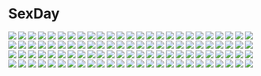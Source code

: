 # SexDay
![](https://konachan.com/image/8ad014bf66769e1e717e178d40615eec/Konachan.com%20-%2080199%202girls%20blonde_hair%20blue_hair%20fang%20flandre_scarlet%20hat%20red_eyes%20remilia_scarlet%20touhou%20vampire%20wings.jpg)
![](https://konachan.com/image/2689e322b88838d555ed79c1afce7323/Konachan.com%20-%20259574%20animal_ears%20ass%20bikini%20blonde_hair%20catgirl%20long_hair%20nora_cat%20nora_cat_channel%20red_eyes%20ribbons%20shimo_%28depthbomb%29%20swimsuit%20tail.jpg)
![](https://konachan.com/image/d14d5e87248799cca3f5865062b41025/Konachan.com%20-%20259513%20anthropomorphism%20azur_lane%20indianapolis_%28azur_lane%29%20portland_%28azur_lane%29%20tagme_%28artist%29.jpg)
![](https://konachan.com/jpeg/1b1e60367d47df75f13239a1c49d6e25/Konachan.com%20-%20237139%20bisonbison%20blush%20breasts%20dress%20emilia_%28re%3Azero%29%20flowers%20gray_hair%20headband%20long_hair%20re%3Azero_kara_hajimeru_isekai_seikatsu%20ribbons%20sideboob%20signed.jpg)
![](https://konachan.com/image/157d7af6756ea6ba93e1f13f88332b23/Konachan.com%20-%2086730%20chitose_shuusui%20computer%20fate_testarossa%20game_console%20horo%20mahou_shoujo_lyrical_nanoha%20ookami_to_koushinryou%20rozen_maiden%20tagme%20wink.jpg)
![](https://konachan.com/jpeg/f2af8cfa1a4b61e9b7271953c10e39cc/Konachan.com%20-%20187718%20black_hair%20breasts%20game_cg%20long_hair%20nakazato_shouko%20navel%20nipples%20nude%20penis%20pussy%20pussy_juice%20sex%20syangrila%20tomose_shunsaku%20uncensored%20wink.jpg)
![](https://konachan.com/image/eaba60aeb5c046299df61ea608a2104d/Konachan.com%20-%2051170%20hatsune_miku%20iga_tomoteru%20thighhighs%20vocaloid.jpg)
![](https://konachan.com/image/1aab38f6b6825466de3bb8614f063e71/Konachan.com%20-%2030372%20forte_stollen%20galaxy_angel%20milfeulle_sakuraba%20mint_blancmanche%20nomad%20ranpha_franboise%20vanilla_h.jpg)
![](https://konachan.com/jpeg/e43ff21ac2d2cacf9687219d02010972/Konachan.com%20-%20307514%20blush%20brown_hair%20drink%20grass%20hat%20kantoku%20long_hair%20night%20original%20pantyhose%20pink_eyes%20ponytail%20scarf%20sky%20stars.jpg)
![](https://konachan.com/image/a311354902d85397fa1052c06612c43d/Konachan.com%20-%20269583%20arsenixc%20building%20love_money_rock%27n%27roll%20nobody%20scenic%20sunset%20vvcephei%20watermark.jpg)
![](https://konachan.com/jpeg/df7124920db93f95899773ed4ee32c47/Konachan.com%20-%20133116%20bandage%20black%20blood%20close%20crying%20gumi%20hachimitsu_honey%20school_uniform%20vocaloid.jpg)
![](https://konachan.com/image/abf003ec5294679412b99a25cd5f4a5b/Konachan.com%20-%2016561%20blue_hair%20glasses%20hiiragi_kagami%20hiiragi_tsukasa%20horiguchi_yukiko%20izumi_konata%20lucky_star%20maid%20pink_hair%20takara_miyuki.jpg)
![](https://konachan.com/image/36e5bd8b4c1ec998b16b936815a9e6c0/Konachan.com%20-%2044417%20rozen_maiden%20souseiseki%20suigintou%20suiseiseki.jpg)
![](https://konachan.com/image/06f5e838d55a4863687724f488cc9d8a/Konachan.com%20-%20261426%20bed%20blush%20bra%20cave%20green_eyes%20hyperdimension_neptunia%20long_hair%20navel%20panties%20red_hair%20signed%20tagme_%28artist%29%20twintails%20underwear.jpg)
![](https://konachan.com/image/8e2e0be9fe86c8c376af182b43d24655/Konachan.com%20-%20298806%20ass%20beach%20bikini%20breasts%20close%20clouds%20food%20honoka_%28doa%29%20ice_cream%20logo%20nikita_varb%20pink_eyes%20pink_hair%20sky%20swimsuit%20topless%20tree%20undressing%20watermark.jpg)
![](https://konachan.com/jpeg/fa0a8fb9cb2a8ec62b05860d6e3b935d/Konachan.com%20-%2093490%20green_eyes%20hat%20merry_nightmare%20pointed_ears%20purple_hair%20thighhighs%20yumekui_merry.jpg)
![](https://konachan.com/jpeg/d2bbc46f7d24e71a9d9a9c7e56b172ed/Konachan.com%20-%20242117%20annin_doufu%20idolmaster%20idolmaster_cinderella_girls%20idolmaster_cinderella_girls_starlight_stage%20seki_hiromi.jpg)
![](https://konachan.com/image/85e88d96ec367adc7681b43f8bc994d5/Konachan.com%20-%20228550%20ass%20ball%20baseball%20blush%20cameltoe%20ookura_okura%20original%20panties%20shade%20short_hair%20sleeping%20sport%20striped_panties%20tan_lines%20underwear.jpg)
![](https://konachan.com/image/351979a77aed50854ec4da9609c449b1/Konachan.com%20-%2040163%20futaki_kanata%20little_busters%21%20saigusa_haruka.jpg)
![](https://konachan.com/image/1ca2c123421cd3301e739020741d9240/Konachan.com%20-%20111477%20animal%20armor%20blonde_hair%20gun%20hat%20original%20sword%20thighhighs%20vanipo%20weapon.jpg)
![](https://konachan.com/jpeg/5549c31e670226664e41a98b4e67803d/Konachan.com%20-%20160180%20armor%20black_hair%20blonde_hair%20dark%20gloves%20gun%20hellshock%20knife%20long_hair%20mask%20original%20ponytail%20suzumi_%28hellshock%29%20tattoo%20weapon.jpg)
![](https://konachan.com/jpeg/6175404cc9e17b2128fc36eff4fbd325/Konachan.com%20-%20291203%20anus%20blush%20bra%20breasts%20brown_hair%20censored%20game_cg%20green_eyes%20kneehighs%20long_hair%20marmalade%20nipples%20panties%20panty_pull%20ponytail%20pussy%20underwear.jpg)
![](https://konachan.com/jpeg/f849315f9e5a2801d622cc7c7c1a9571/Konachan.com%20-%20305355%20bed%20blush%20bow%20breasts%20bunny_ears%20cameltoe%20chocolate%20gray_hair%20hamikoron%20nipples%20no_bra%20open_shirt%20original%20panties%20thighhighs%20twintails%20underwear.jpg)
![](https://konachan.com/jpeg/f00d7957e8c9fe53afb98adf2bb69609/Konachan.com%20-%2030917%20anus%20censored%20cum%20game_cg%20lyrical_lyric%20marmalade%20pussy%20spread_pussy%20thighhighs.jpg)
![](https://konachan.com/image/8e3b90bd1be9828c7bacfc96d029e268/Konachan.com%20-%20119746%20clouds%20k_kanehira%20original%20scenic%20sky%20tagme%20water.jpg)
![](https://konachan.com/jpeg/b265ed56b68b8e849c1c11947a151ab1/Konachan.com%20-%20259834%202girls%20anus%20ass%20blue_eyes%20blush%20breasts%20brown_hair%20game_cg%20long_hair%20nipples%20nude%20pussy%20red_hair%20spread_legs%20thighhighs%20uncensored%20wanaca%20yellow_eyes.jpg)
![](https://konachan.com/jpeg/32960ebc85fba0bcc1840bb514763df8/Konachan.com%20-%20249191%20animal_ears%20blue_hair%20dress%20ferri_%28granblue_fantasy%29%20gloves%20granblue_fantasy%20long_hair%20momoko_%28momopoco%29%20orange_eyes.jpg)
![](https://konachan.com/jpeg/1e1c77b6fbcc55bdc0bd9589f12f1841/Konachan.com%20-%2062804%20black_hair%20blue_eyes%20gray_hair%20houraisan_kaguya%20kannazuki_no_miko%20long_hair%20parody%20ponytail%20shoujo_ai%20touhou%20white_hair%20yagokoro_eirin.jpg)
![](https://konachan.com/image/04129bcfa2b3d2dc83dda8de26810e5e/Konachan.com%20-%2058156%20bakemonogatari%20monogatari_%28series%29%20senjougahara_hitagi%20thighhighs.jpg)
![](https://konachan.com/image/95577b0fc9a300dc14a94183f0388f7e/Konachan.com%20-%20178566%20bed%20blush%20bra%20breasts%20eyepatch%20green_eyes%20navel%20nipples%20panties%20purple_hair%20short_hair%20sweetcloud%20takanashi_rikka%20topless%20underwear.jpg)
![](https://konachan.com/image/25ac7b3f54fe190c8b21622d5685f14a/Konachan.com%20-%20147548%20book%20erect_nipples%20glasses%20green_eyes%20miwa_yoshikazu%20pink_hair%20tagme%20witch.jpg)
![](https://konachan.com/image/76a211bb5e3a61438d8bf21e6ce62a67/Konachan.com%20-%20185657%20beerus%20bulma%20chaozu%20frieza%20gotenks%20group%20kaioushin%20kim_yura%20kuririn%20male%20nappa%20piccolo%20puar%20raditz%20son_goku%20trunks%20vegeta%20vegetto%20whis%20yamcha.jpg)
![](https://konachan.com/jpeg/590e8b72b8d6fd56c67c6e0bfe2f4407/Konachan.com%20-%20105779%20animal_ears%20breasts%20chibi%20cleavage%20fang%20foxgirl%20nude%20tail%20third-party_edit%20white%20white_hair.jpg)
![](https://konachan.com/jpeg/bf10c397caa0f6d9a4e575a20c41a7ee/Konachan.com%20-%20275772%20anthropomorphism%20bloomers%20breasts%20cleavage%20earth-chan%20erect_nipples%20fast-runner-2024%20green_eyes%20original%20short_hair%20space%20thighhighs%20watermark.jpg)
![](https://konachan.com/image/b7bf58cff411a345972090d4f0f5cd98/Konachan.com%20-%2017809%20natsume_maya%20tenjou_tenge.jpg)
![](https://konachan.com/image/f0efdc0955f53222599598a7b51201bb/Konachan.com%20-%2035661%20da_capo_ii.jpg)
![](https://konachan.com/jpeg/e718bf78836ea837bffeff99d43434c0/Konachan.com%20-%20149930%20game_cg%20koiiro_marriage%20marmalade%20murakami_suigun%20takamiya_kuon.jpg)
![](https://konachan.com/image/e56241fd6a0181c127b9119238b9bad4/Konachan.com%20-%2087710%20blonde_hair%20breasts%20cleavage%20elbow_gloves%20gloves%20headband%20jpeg_artifacts%20mistral_nereis%20petals%20purple_eyes%20shining_hearts%20taka_tony%20twintails.jpg)
![](https://konachan.com/jpeg/74258fffac3e112c009d1274e6bdd75c/Konachan.com%20-%20185903%20ass%20bra%20breasts%20game_cg%20kikurage%20long_hair%20nipples%20panties%20panty_pull%20pantyhose%20purple_eyes%20purple_hair%20pussy%20shirt_lift%20skirt%20uncensored%20underwear.jpg)
![](https://konachan.com/jpeg/25dbd1dfcbfe59644545930e163bfffd/Konachan.com%20-%20261180%20aqua_eyes%20aqua_hair%20blush%20bra%20hachinatsu%20hatsune_miku%20long_hair%20panties%20shirt_lift%20skirt_lift%20thighhighs%20twintails%20underwear%20vocaloid%20white.jpg)
![](https://konachan.com/image/2f203762b04b7b694ff222085434803d/Konachan.com%20-%2024554%20blue_hair%20book%20cradle%20dress%20flowers%20gray_hair%20group%20hat%20long_hair%20maid%20miko%20petals%20pink_hair%20red_eyes%20ribbons%20sword%20touhou%20vampire%20weapon%20witch.jpg)
![](https://konachan.com/jpeg/952468fb64a339be828c2358f6671ada/Konachan.com%20-%2039722%20code_geass%20gray%20mecha%20vector.jpg)
![](https://konachan.com/image/f41f8d7f71166fcb5189aa635801cb8e/Konachan.com%20-%2021874%20azumanga_daioh%20cosplay%20final_fantasy%20final_fantasy_x%20final_fantasy_x-2%20parody%20sakaki.jpg)
![](https://konachan.com/jpeg/bbcbd4eb3c8cff2574216ff294728553/Konachan.com%20-%20250454%20aqua_eyes%20computer%20dragon%20garter%20hoodie%20long_hair%20original%20robot%20school_uniform%20tie%20white_hair%20xiao_%28shao1900%29.jpg)
![](https://konachan.com/image/66c22f17910d20955f02868877f6e546/Konachan.com%20-%20181407%20exe336%20original%20umbrella.jpg)
![](https://konachan.com/jpeg/4944f125d37633d36cf922f01e9f6b92/Konachan.com%20-%20257822%202girls%20anthropomorphism%20azur_lane%20brown_hair%20drink%20food%20fruit%20gray_hair%20japanese_clothes%20kotatsu%20long_hair%20orange_%28fruit%29%20ponytail%20sake%20zicai_tang.jpg)
![](https://konachan.com/image/c56ebfdadfb4e4dcec00b6159d5709df/Konachan.com%20-%2091275%20akiyama_mio%20barefoot%20black_hair%20blue_eyes%20dopollsogno%20guitar%20headphones%20instrument%20k-on%21.jpg)
![](https://konachan.com/image/cb808ab09568584fb2ba5599e73754fd/Konachan.com%20-%208948%20kanon%20misaka_shiori.jpg)
![](https://konachan.com/image/6e2ae6b202d46ff85fd67d91f3ed2423/Konachan.com%20-%2095998%20aya_brea%20blood%20gun%20parasite_eve%20siraha%20weapon%20wedding_attire.jpg)
![](https://konachan.com/image/94d37aa258f33e7f8973c82852c947e5/Konachan.com%20-%20209098%20bandage%20cake%20cat_smile%20dress%20eyepatch%20food%20halloween%20loli%20maruyama-jp%20original%20pumpkin%20thighhighs%20torn_clothes.jpg)
![](https://konachan.com/image/122f8fd25b083de6721815a802801fd9/Konachan.com%20-%20133941%20sanka_rea%20sankarea%20vector.jpg)
![](https://konachan.com/jpeg/31dff075d84bebe796a5c958eb5c8e88/Konachan.com%20-%20236373%20aqua_eyes%20blonde_hair%20boots%20fate_%28series%29%20garter_belt%20glasses%20hat%20scarf%20school_uniform%20shorts%20stockings%20sword%20thighhighs%20weapon%20yellow_eyes.jpg)
![](https://konachan.com/image/5f3c11d21cf0153c7d71653c8f8505a6/Konachan.com%20-%2055859%20alice_margatroid%20blonde_hair%20blue_eyes%20hat%20kirisame_marisa%20long_hair%20purple_eyes%20purple_hair%20ribbons%20short_hair%20touhou%20witch%20yellow_eyes.jpg)
![](https://konachan.com/image/c6016f93c18a2afb247ce7771e8153b9/Konachan.com%20-%20160871%20butterfly%20fireworks%20flowers%20kizuka_kanata%20original%20sunflower%20water.jpg)
![](https://konachan.com/jpeg/168043cb75d558043f91d1d4312ed30d/Konachan.com%20-%20129214%20clouds%20mocha_%28cotton%29%20nobody%20scenic%20sky%20tree.jpg)
![](https://konachan.com/image/f10b2f6a59c813488f28345eaf459f0b/Konachan.com%20-%2038689%20fujisawa_machi%20tagme.jpg)
![](https://konachan.com/jpeg/1c10f329736888cc7daee630177726b9/Konachan.com%20-%20275738%20blue_eyes%20blush%20braids%20breasts%20brown_hair%20cameltoe%20catgirl%20kick%20long_hair%20panties%20ponytail%20spread_legs%20tail%20thighhighs%20underwear%20vr46%20white.jpg)
![](https://konachan.com/jpeg/732b163597089755b94dbeabeee2faa9/Konachan.com%20-%2041910%20kyouran_kazoku_nikki.jpg)
![](https://konachan.com/image/c943460bea6d73eeea3a08ad252596de/Konachan.com%20-%20168339%20black_hair%20blush%20game_cg%20kimi_to_kanojo_to_kanojo_no_koi.%20long_hair%20male%20nitroplus%20purple_eyes%20school_uniform%20skirt%20sone_miyuki%20tsuji_santa.jpg)
![](https://konachan.com/image/aa17635e7004acc51602a1d6e8a082a2/Konachan.com%20-%2049553%20akiyama_mio%20hirasawa_yui%20k-on%21%20kotobuki_tsumugi%20tainaka_ritsu.jpg)
![](https://konachan.com/jpeg/5c6c68a6de50aa54b6cb0d878909b67d/Konachan.com%20-%2078731%20dress%20hijiri_byakuren%20long_hair%20touhou%20yellow_eyes.jpg)
![](https://konachan.com/jpeg/1d0169882384de6ab1d893d7b8d56511/Konachan.com%20-%20101254%20aqua_eyes%20aqua_hair%20chibi%20hatsune_miku%20kriss_sison%20long_hair%20transparent%20twintails%20vocaloid%20wink.jpg)
![](https://konachan.com/jpeg/23b59d377b89e2025924f22f50ded5d0/Konachan.com%20-%20260031%20aqua_eyes%20blonde_hair%20blush%20bow%20food%20green_eyes%20hoodie%20phone%20pocky%20ponytail%20purple_hair%20scan%20short_hair%20skirt%20socks%20twintails%20wink%20yellow_eyes.jpg)
![](https://konachan.com/image/57630a10b0c02a65511d307924faf1c6/Konachan.com%20-%2048628%20black_hair%20green_eyes%20japanese_clothes%20kanou_kayoko%20koiiro_soramoyou%20long_hair%20lucie%20sword%20weapon.jpg)
![](https://konachan.com/image/103f15e1aa68a6047cc531460d3a0605/Konachan.com%20-%2076305%20kagamine_rin%20tamayo%20vocaloid.jpg)
![](https://konachan.com/jpeg/95d6dbb2434ad1a3b513214e517a7180/Konachan.com%20-%20272393%20animal%20autumn%20black_hair%20blush%20building%20cat%20clouds%20drink%20kaname_%28you02421%29%20long_hair%20original%20park%20shade%20skirt%20sky%20thighhighs%20yellow_eyes.jpg)
![](https://konachan.com/image/9bb6801643534fa4aa1d88cc21f2e7f7/Konachan.com%20-%20176760%20black_eyes%20black_hair%20blood%20eyepatch%20kill_la_kill%20loped%20matoi_ryuuko%20nude%20senketsu%20short_hair%20sword%20thighhighs%20torn_clothes%20weapon%20yellow_eyes.jpg)
![](https://konachan.com/image/4ca047e00ed65426f76f7518f1bed23e/Konachan.com%20-%2013557%20ghost_in_the_shell%20ghost_in_the_shell%3A_stand_alone_complex%20kusanagi_motoko.jpg)
![](https://konachan.com/image/b8c79f9e850d8fa1ffe21f795bf94584/Konachan.com%20-%20128469%20araragi_karen%20monogatari_%28series%29%20nisemonogatari.jpg)
![](https://konachan.com/image/6a9d2f063f8f07bea23f2844dcdffdbb/Konachan.com%20-%20270857%20bow%20candy%20clouds%20earth%20goth-loli%20gray_hair%20green_eyes%20lolita_fashion%20lollipop%20long_hair%20original%20planet%20ribbons%20signed%20space%20stars%20touwa_nikuman.jpg)
![](https://konachan.com/image/b464e1763fb3e7fe8a14409ef74485d1/Konachan.com%20-%2025549%20blue_eyes%20glasses%20green_hair%20original%20purple_eyes%20sakuya_tsuitachi%20school_uniform%20sword%20weapon.jpg)
![](https://konachan.com/jpeg/6a30e887465126d313eb1de2c71fef2f/Konachan.com%20-%20169741%20bed%20blush%20bra%20breasts%20cum%20game_cg%20glasses%20green_hair%20kobuichi%20nipples%20open_shirt%20pointed_ears%20tia_hohenwerfen%20underwear%20yellow_eyes%20yuzusoft.jpg)
![](https://konachan.com/image/879cf48a19d8d1cb8909d3cc6c223846/Konachan.com%20-%20146742%20bikini%20fang%20haruyonoto%20loli%20swim_ring%20swimsuit%20water.jpg)
![](https://konachan.com/image/e75800b76d56d50e6453fa50cf432f5b/Konachan.com%20-%20254424%20bodysuit%20breasts%20darling_in_the_franxx%20horns%20logo%20tagme_%28artist%29%20tagme_%28character%29%20zoom_layer.jpg)
![](https://konachan.com/image/92a3a357b4b73d8dfe708d3d335b86a1/Konachan.com%20-%20205024%20gray_hair%20necklace%20original%20purple_eyes%20sherypton%20short_hair%20tears%20wings.jpg)
![](https://konachan.com/image/b99d83ddc9830bcdf9805c518338884c/Konachan.com%20-%2096077%20green_eyes%20green_hair%20hatsune_miku%20long_hair%20twintails%20vocaloid%20white.jpg)
![](https://konachan.com/jpeg/4512d4da3ab4dcb4fad6258d94dcc6e0/Konachan.com%20-%20300585%20animal_ears%20azuma_lim%20azuma_lim_channel%20collar%20gray%20hoodie%20long_hair%20mugcup%20signed%20skirt%20white_hair%20yellow_eyes.jpg)
![](https://konachan.com/jpeg/7022f1299812755d3bd87f0b2b06a34b/Konachan.com%20-%20254717%20animal%20bra%20breasts%20brown_hair%20cat%20cleavage%20fire%20long_hair%20mechagirl%20military%20navel%20necklace%20ponytail%20squchan%20underwear%20watermark%20weapon%20yellow_eyes.jpg)
![](https://konachan.com/image/5ca0f1a97fc7e26c821b4973bde85269/Konachan.com%20-%20277538%20animal%20bird%20boots%20brown_hair%20chihuri405%20dress%20duck%20gloves%20grass%20headband%20long_hair%20night%20original%20snow%20winter.jpg)
![](https://konachan.com/image/722c43676205c9e49b4f115da9f1425a/Konachan.com%20-%2026995%203-11%20anthropomorphism%20dos_cat%20os-tan%20windows.jpg)
![](https://konachan.com/jpeg/2840d5a3c9c1cf4a2a9c46377499e318/Konachan.com%20-%20133228%20mikeou%20original%20panties%20pink_chuchu%20snow%20striped_panties%20thighhighs%20twintails%20underwear.jpg)
![](https://konachan.com/jpeg/cc0c3d169935aa3f3e3fae3c33c10877/Konachan.com%20-%20286790%20bikini%20breasts%20cameltoe%20cherry%20cleavage%20clouds%20drink%20food%20fruit%20long_hair%20navel%20necklace%20original%20sky%20swimsuit%20twintails%20waifu2x%20water%20wristwear.jpg)
![](https://konachan.com/image/b9237ed1c4d029cb29e1ae25a70cca2d/Konachan.com%20-%20234356%20aqua_eyes%20aqua_hair%20breast_hold%20breasts%20chain%20cleavage%20clouds%20grass%20headdress%20kamisakai%20maid%20rem_%28re%3Azero%29%20ribbons%20sky%20thighhighs%20tree%20weapon.jpg)
![](https://konachan.com/image/b867f98f1a2d4a25b61617e3eedb9232/Konachan.com%20-%20135139%20futami_mami%20idolmaster.jpg)
![](https://konachan.com/jpeg/141641ca502d939c3d96b04cef4cff09/Konachan.com%20-%20216973%20black_hair%20blush%20breasts%20cropped%20cum%20gray_eyes%20heart%20long_hair%20nipples%20nude%20popoccpo%20pussy%20spread_legs%20tohsaka_rin%20twintails%20uncensored%20waifu2x.jpg)
![](https://konachan.com/image/eedee3aef2df6fd5ffa4720d3c0947de/Konachan.com%20-%2083982%20godees%20monochrome%20original.jpg)
![](https://konachan.com/jpeg/18edcb3914661cc901f4d32443ed65c6/Konachan.com%20-%20210839%20aliasing%20barefoot%20dress%20green_eyes%20long_hair%20pink_hair%20shione_lt%20summer_dress%20toudou_charo%20tree%20utau%20water.jpg)
![](https://konachan.com/image/9835a8e4e571c816ae6cccafee7627a6/Konachan.com%20-%20189304%20aqua_eyes%20aqua_hair%20book%20dress%20hatsune_miku%20long_hair%20saito_%28pigrank%29%20twintails%20vocaloid%20wink.jpg)
![](https://konachan.com/jpeg/96b012edb5b6e623ece7eefd4d19447a/Konachan.com%20-%2028885%20black_hair%20breasts%20kao_no_nai_tsuki%20long_hair%20nipples%20nude%20yellow_eyes.jpg)
![](https://konachan.com/jpeg/7e9f828c4055251bead3bbe687ebb29a/Konachan.com%20-%20243433%20alice_cartelet%20inokuma_yuko%20kiniro_mosaic%20komichi_aya%20kujou_karen%20oomiya_shinobu%20yuuki_tatsuya.jpg)
![](https://konachan.com/image/8e679feab626ede93867260faa138400/Konachan.com%20-%20104522%20rozen_maiden.jpg)
![](https://konachan.com/image/c9ed36725190198b14ff54964ca6a74c/Konachan.com%20-%2080633%20black_rock_shooter%20kuroi_mato%20scythe%20sword%20takanashi_yomi%20weapon.jpg)
![](https://konachan.com/image/2da30d075c800334ff659051e8e1c57a/Konachan.com%20-%2029415%202girls%20animal_ears%20blonde_hair%20blue_eyes%20blush%20catgirl%20headphones%20hug%20long_hair%20short_hair%20shoujo_ai%20sideboob%20topless%20touhou%20underwear%20vector.jpg)
![](https://konachan.com/image/ef057ef47e7d73b235cdf3a5302dd92b/Konachan.com%20-%20212662%20all_male%20beach%20free%21%20logo%20male%20matsuoka_rin%20nishiya_futoshi%20open_shirt%20red_eyes%20red_hair%20water%20wet.jpg)
![](https://konachan.com/image/c3c8918cefe41611f0298ff79c10783e/Konachan.com%20-%20287651%20angel%20aoi_thomas%20aqua_eyes%20clouds%20feathers%20original%20rainbow%20shorts%20sky%20twintails%20white_hair%20wings.jpg)
![](https://konachan.com/jpeg/563a30e46b7ce184e27565675cda52fa/Konachan.com%20-%20134240%20blush%20breasts%20cafe_sourire%20cuffs_%28studio%29%20mizushima_kasumi%20natsume_eri%20nipples%20no_bra%20open_shirt%20pink_hair%20short_hair.jpg)
![](https://konachan.com/image/e655b177f1ca9009d9afb28cc959d328/Konachan.com%20-%20151860%202girls%20cherry_blossoms%20flowers%20gloves%20japanese_clothes%20jpeg_artifacts%20nekozuki_yuki%20original%20short_hair%20tree%20twintails%20umbrella.jpg)
![](https://konachan.com/image/726740ab97c9d95a1b5d469355ac9e25/Konachan.com%20-%20171185%20animal%20apple%20bell%20blue_eyes%20book%20boots%20candy%20cat%20cc%20dress%20flowers%20food%20fruit%20gloves%20halloween%20hat%20headband%20horns%20lollipop%20pumpkin%20rangetsu%20skirt.jpg)
![](https://konachan.com/jpeg/80977af428d49de6d9b9f9620cfb44d3/Konachan.com%20-%20282394%20anal%20ass_grab%20blush%20breasts%20catgirl%20fellatio%20futanari%20gloves%20gray_hair%20headband%20headphones%20long_hair%20nipples%20penis%20sex%20stockings%20tail%20topless.jpg)
![](https://konachan.com/image/111848f90f2c94bb98fb26b52c9a825d/Konachan.com%20-%2027534%20asahina_mikuru%20suzumiya_haruhi_no_yuutsu.jpg)
